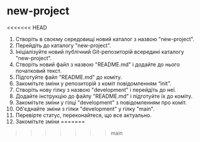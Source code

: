 # new-project
<<<<<<< HEAD
1. Створіть в своєму середовищі новий каталог з назвою "new-project".
2. Перейдіть до каталогу "new-project".
3. Ініціалізуйте новий публічний Git-репозиторій всередині каталогу "new-project".
4. Створіть новий файл з назвою "README.md" і додайте до нього початковий текст.
5. Підготуйте файл "README.md" до коміту.
6. Закомітьте зміни у репозиторій з коміт повідомленням “init”.
7. Створіть нову гілку з назвою "development" і перейдіть до неї.
8. Додайте інструкцію до файлу "README.md" і підготуйте їх до коміту.
9. Закомітьте зміни у гілці "development" з повідомленням про коміт.
10. Об'єднайте зміни з гілки "development" у гілку "main".
11. Перевірте статус, переконайтеся, що все актуально.
12. Закомітьте зміни
=======

>>>>>>> main
